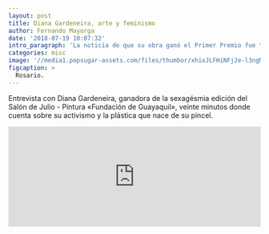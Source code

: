 ```yaml
---
layout: post
title: Diana Gardeneira, arte y feminismo
author: Fernando Mayorga
date: '2018-07-19 10:07:32'
intro_paragraph: 'La noticia de que su obra ganó el Primer Premio fue tendencia en las redes sociales.'
categories: misc
image: '//media1.popsugar-assets.com/files/thumbor/xhixJLFHiNFj2e-l3ngMS2IskAg/fit-in/2048xorig/filters:format_auto-!!-:strip_icc-!!-/2015/09/29/000/n/1922398/9fcce84e_GettyImages-489164518.jpg'
figcaption: >
  Rosario.
---
```

Entrevista con Diana Gardeneira, ganadora de la sexagésmia edición del Salón de Julio - Pintura &laquo;Fundación de Guayaquil&raquo;, veinte minutos donde cuenta sobre su  activismo y la plástica que nace de su pincel.

<div class="flexi-frame">
<iframe style="margin:0 0 2rem 0;" height="200px" width="100%" frameborder="no" scrolling="no" seamless src="https://player.simplecast.com/e144cabf-5000-4216-be88-c992185e9ba7?dark=true"></iframe>
</div>

